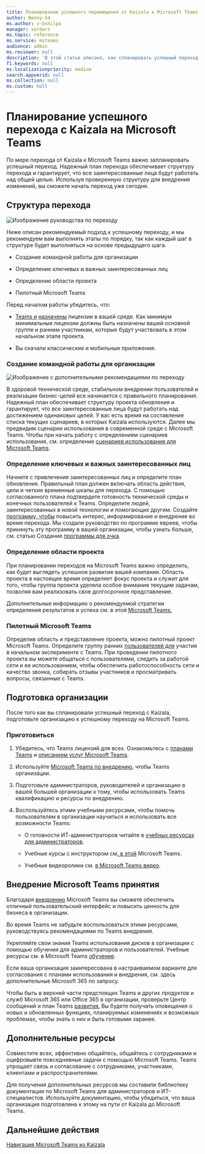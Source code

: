```yaml
---
title: Планирование успешного перемещения от Kaizala к Microsoft Teams
author: Benny-54
ms.author: v-bshilpa
manager: serdars
ms.topic: reference
ms.service: msteams
audience: admin
ms.reviewer: null
description: 'В этой статье описано, как спланировать успешный переход с Kaizala на Microsoft Teams.'
f1.keywords: null
ms.localizationpriority: medium
search.appverid: null
ms.collection: null
ms.custom: null
---
```


# <a name="planning-for-a-successful-transition-from-kaizala-to-microsoft-teams"></a>Планирование успешного перехода с Kaizala на Microsoft Teams

По мере перехода от Kaizala к Microsoft Teams важно запланировать успешный переход.[](/microsoftteams/deploy-enterprise-setup?tabs=ChatTeamsChannels#plan-your-deployment) Надежный план перехода обеспечивает структуру перехода и гарантирует, что все заинтересованные лица будут работать над общей целью. Используя проверенную структуру для внедрения изменений, вы сможете начать переход уже сегодня.

## <a name="transition-framework"></a>Структура перехода

![Изображение руководства по переходу](media/plan-for-successful-transition.png)

Ниже описан рекомендуемый подход к успешному переходу, и мы рекомендуем вам выполнять этапы по порядку, так как каждый шаг в структуре будет выполняться на основе предыдущего шага.

- Создание командной работы для организации

- Определение ключевых и важных заинтересованных лиц

- Определение области проекта

- Пилотный Microsoft Teams

Перед началом работы убедитесь, что:

- [Teams и](/microsoftteams/get-clients) [назначены](/office365/servicedescriptions/teams-service-description) лицензии в вашей среде. Как минимум минимальные лицензии должны быть назначены вашей основной группе и ранним участникам, которые будут участвовать в этом начальном этапе проекта.

- Вы скачали классические и мобильные приложения.

### <a name="envision-teamwork-for-your-organization"></a>Создание командной работы для организации

![Изображение с дополнительными рекомендациями по переходу](media/kaizala-framework-guidance.png)

В здоровой технической среде, стабильном внедрении пользователей и реализации бизнес-целей все начинается с правильного планирования. Надежный план обеспечивает структуру проекта обновления и гарантирует, что все заинтересованные лица будут работать над достижением одинаковых целей. У вас есть время на составление списка текущих сценариев, в которых Kaizala используются. Далее мы предвидим сценарии использования в современной среде с Microsoft Teams. Чтобы при начать работу с определением сценариев использования, см. определение [сценариев использования для Microsoft Teams](/microsoftteams/teams-adoption-define-usage-scenarios).

### <a name="identify-champions-and-critical-stakeholders"></a>Определение ключевых и важных заинтересованных лиц

Начните с привлечения заинтересованных лиц и определите план обновления. Правильный план должен включать область действия, цели и четкие временные шкалы для перехода. С помощью согласованного плана подтвердите готовность технической среды и конечных пользователей к Teams. Определите людей, заинтересованных в новой технологии и помогающих другим. Создайте [программу, чтобы](/microsoftteams/teams-adoption-create-champions-program) повысить интерес, информирование и внедрение во время перехода. Мы создали руководство по программе евреев, чтобы прикинуть эту программу в вашей организации, чтобы узнать больше, см. статью Создание [программы для очка](https://view.officeapps.live.com/op/view.aspx?src=https://fto365dev.blob.core.windows.net:443/media/Default/DocResources/Adoption/Build_Champions_Program_Guide.pptx).

### <a name="define-your-project-scope"></a>Определение области проекта

При планировании переходов на Microsoft Teams важно определить, как будет выглядеть успешное развитие вашей компании.  Область проекта в настоящее время определяет фокус проекта и служит для того, чтобы группа проекта уделяла особое внимание текущим задачам, позволяя вам реализовать свое долгосрочное представление.

Дополнительные информацию о рекомендуемой стратегии определения результатов и успеха см. в этой [Microsoft Teams.](/microsoftteams/teams-adoption-define-outcomes)

### <a name="pilot-microsoft-teams"></a>Пилотный Microsoft Teams

Определив область и представление проекта, можно пилотный проект Microsoft Teams. Определите группу ранних [пользователей для](/microsoftteams/teams-adoption-onboard-early-adopters) участия в начальном эксперименте с Teams. При проведении пилотного проекта вы можете общаться с пользователями, следить за работой сети и ее использованием, чтобы обеспечить работоспособность сети и качество звонка, собирать отзывы участников и просматривать вопросы, связанные с Teams.

## <a name="prepare-your-organization"></a>Подготовка организации

После того как вы спланировали успешный переход с Kaizala, подготовьте организацию к успешному переходу на Microsoft Teams.

### <a name="get-ready"></a>Приготовиться

 1. Убедитесь, что Teams лицензий для всех. Ознакомьтесь с [планами Teams](/microsoft-teams/compare-microsoft-teams-options?rtc=1) и [описанием услуг Microsoft Teams](/office365/servicedescriptions/teams-service-description).

 2. Используйте [Microsoft Teams по внедрению](https://adoption.microsoft.com/microsoft-teams/#get-started), чтобы Teams организации.

 3. Подготовьте администраторов, руководителей и организацию в вашей большей организации к тому, чтобы использовать Teams квалификацию и ресурсы по внедрению.  

 4. Воспользуйтесь этими учебными ресурсами, чтобы помочь пользователям в организации научиться и использовать все возможности Teams:

    - О готовности ИТ-администраторов читайте в [учебных ресурсах для администраторов](/microsoftteams/itadmin-readiness).

    - Учебные курсы с инструктором см[. в этой](/microsoftteams/instructor-led-training-teams-landing-page) Microsoft Teams.
  
    - Учебные видеоролики см. [в Microsoft Teams видео](https://support.microsoft.com/office/microsoft-teams-video-training-4f108e54-240b-4351-8084-b1089f0d21d7?ui=en-us&rs=en-us&ad=us).

## <a name="champion-microsoft-teams-adoption"></a>Внедрение Microsoft Teams принятия

Благодаря [внедрению](/microsoftteams/teams-adoption-get-started) Microsoft Teams вы сможете обеспечить отличный пользовательский интерфейс и повысить ценность для бизнеса в организации.

Во время Teams не забудьте воспользоваться этими ресурсами, руководствуясь рекомендациями по Teams [](/microsoftteams/adopt-microsoft-teams-landing-page) внедрения.

Укрепляйте свои знания Teams использования дисков в организации с помощью обучения для администраторов и пользователей. Учебные ресурсы см. в Microsoft Teams [обучение](/microsoftteams/training-microsoft-teams-landing-page).

Если ваша организация заинтересована в настраиваемом варианте для согласования с планами использования и внедрения, см. здесь дополнительные Microsoft 365 [](https://adoption.microsoft.com/microsoft-365-learning-pathways/) по запросу.

Чтобы быть в верхней части предстоящих Teams и других продуктов и служб Microsoft 365 или Office 365 в организации, проверьте Центр сообщений и план Teams [развития.](https://www.microsoft.com/microsoft-365/roadmap?rtc=2&filters=Microsoft%20Teams)[](https://admin.microsoft.com/AdminPortal/Home?ref=/MessageCenter) Вы будете получать оповещения о новых и обновленных функциях, планируемых изменениях и возможных проблемах, чтобы знать о них и быть готовыми заранее.

## <a name="additional-resources"></a>Дополнительные ресурсы

Совместите всех, эффективно общайтесь, общайтесь с сотрудниками и оцифровывте повседневные задачи с помощью Microsoft Teams. Teams упрощает связь и согласование с сотрудниками, участниками, клиентами и распространителями.

Для получения дополнительных ресурсов мы составили библиотеку [](/microsoftteams/) документации по Microsoft Teams для администраторов и ИТ-специалистов. Используйте документацию, чтобы убедиться, что ваша организация подготовлена к этому на пути от Kaizala до Microsoft Teams.

## <a name="next-steps"></a>Дальнейшие действия

<a name="ControlSyncThroughput"> </a>

[Навигация Microsoft Teams из Kaizala](/MicrosoftTeams/navigate-teams)
